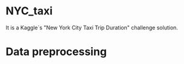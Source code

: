 # NYC_taxi

It is a Kaggle`s "New York City Taxi Trip Duration" challenge solution.

# Data preprocessing
